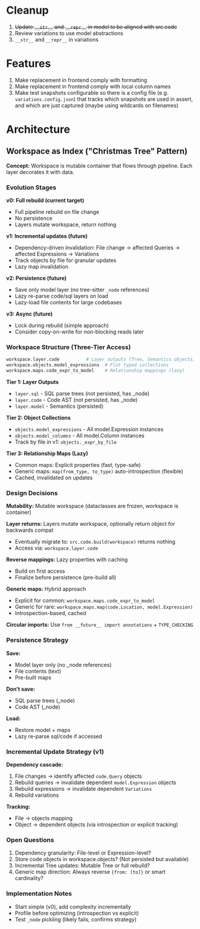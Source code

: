 # Cleanup

1. ~~Update `__str__` and `__repr__` in model to be aligned with src.code~~
2. Review variations to use model abstractions
3. `__str__` and `__repr__` in variations

# Features

1. Make replacement in frontend comply with formatting
2. Make replacement in frontend comply with local column names
3. Make test snapshots configurable so there is a config file (e.g. `variations.config.json`) that tracks which
   snapshots are used in assert, and which are just captured (maybe using wildcards on filenames)

# Architecture

## Workspace as Index ("Christmas Tree" Pattern)

**Concept:** Workspace is mutable container that flows through pipeline. Each layer decorates it with data.

### Evolution Stages

**v0: Full rebuild (current target)**
- Full pipeline rebuild on file change
- No persistence
- Layers mutate workspace, return nothing

**v1: Incremental updates (future)**
- Dependency-driven invalidation: File change → affected Queries → affected Expressions → Variations
- Track objects by file for granular updates
- Lazy map invalidation

**v2: Persistence (future)**
- Save only model layer (no tree-sitter `_node` references)
- Lazy re-parse code/sql layers on load
- Lazy-load file contents for large codebases

**v3: Async (future)**
- Lock during rebuild (simple approach)
- Consider copy-on-write for non-blocking reads later

### Workspace Structure (Three-Tier Access)

```python
workspace.layer.code          # Layer outputs (Tree, Semantics objects)
workspace.objects.model_expressions  # Flat typed collections
workspace.maps.code_expr_to_model    # Relationship mappings (lazy)
```

**Tier 1: Layer Outputs**
- `layer.sql` - SQL parse trees (not persisted, has _node)
- `layer.code` - Code AST (not persisted, has _node)
- `layer.model` - Semantics (persisted)

**Tier 2: Object Collections**
- `objects.model_expressions` - All model.Expression instances
- `objects.model_columns` - All model.Column instances
- Track by file in v1: `objects._expr_by_file`

**Tier 3: Relationship Maps (Lazy)**
- Common maps: Explicit properties (fast, type-safe)
- Generic maps: `map(from_type, to_type)` auto-introspection (flexible)
- Cached, invalidated on updates

### Design Decisions

**Mutability:** Mutable workspace (dataclasses are frozen, workspace is container)

**Layer returns:** Layers mutate workspace, optionally return object for backwards compat
- Eventually migrate to: `src.code.build(workspace)` returns nothing
- Access via: `workspace.layer.code`

**Reverse mappings:** Lazy properties with caching
- Build on first access
- Finalize before persistence (pre-build all)

**Generic maps:** Hybrid approach
- Explicit for common: `workspace.maps.code_expr_to_model`
- Generic for rare: `workspace.maps.map(code.Location, model.Expression)`
- Introspection-based, cached

**Circular imports:** Use `from __future__ import annotations` + `TYPE_CHECKING`

### Persistence Strategy

**Save:**
- Model layer only (no _node references)
- File contents (text)
- Pre-built maps

**Don't save:**
- SQL parse trees (_node)
- Code AST (_node)

**Load:**
- Restore model + maps
- Lazy re-parse sql/code if accessed

### Incremental Update Strategy (v1)

**Dependency cascade:**
1. File changes → identify affected `code.Query` objects
2. Rebuild queries → invalidate dependent `model.Expression` objects
3. Rebuild expressions → invalidate dependent `Variations`
4. Rebuild variations

**Tracking:**
- File → objects mapping
- Object → dependent objects (via introspection or explicit tracking)

### Open Questions

1. Dependency granularity: File-level or Expression-level?
2. Store code objects in workspace.objects? (Not persisted but available)
3. Incremental Tree updates: Mutable Tree or full rebuild?
4. Generic map direction: Always reverse `{from: [to]}` or smart cardinality?

### Implementation Notes

- Start simple (v0), add complexity incrementally
- Profile before optimizing (introspection vs explicit)
- Test `_node` pickling (likely fails, confirms strategy)
